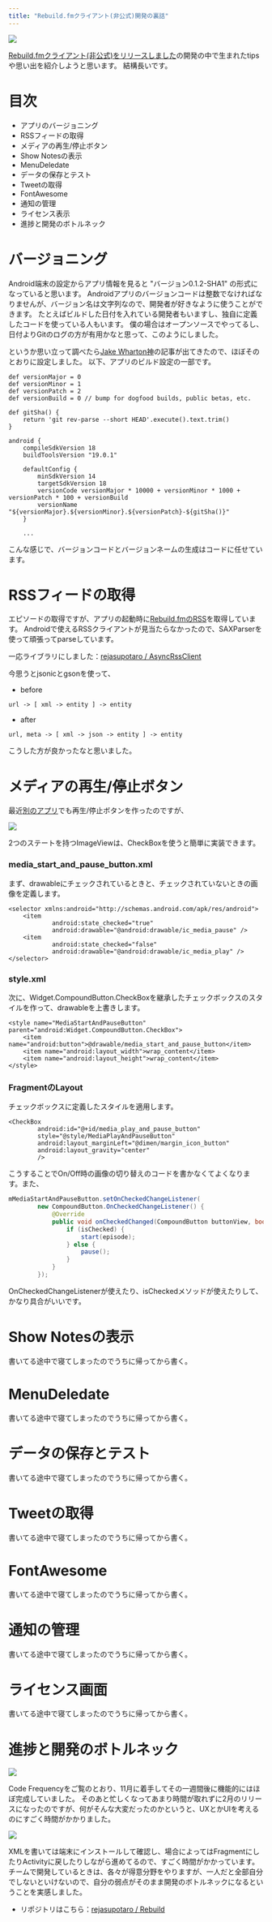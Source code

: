 ```yaml
---
title: "Rebuild.fmクライアント(非公式)開発の裏話"
---
```


![](https://raw2.github.com/rejasupotaro/Rebuild/master/screenshot.png)

[Rebuild.fmクライアント(非公式)をリリースしました](http://rejasupotaro.github.io/2014/02/17/37.html)の開発の中で生まれたtipsや思い出を紹介しようと思います。
結構長いです。

# 目次

- アプリのバージョニング
- RSSフィードの取得
- メディアの再生/停止ボタン
- Show Notesの表示
- MenuDeledate
- データの保存とテスト
- Tweetの取得
- FontAwesome
- 通知の管理
- ライセンス表示
- 進捗と開発のボトルネック

# バージョニング

Android端末の設定からアプリ情報を見ると "バージョン0.1.2-SHA1" の形式になっていると思います。
Androidアプリのバージョンコードは整数でなければなりませんが、バージョン名は文字列なので、開発者が好きなように使うことができます。
たとえばビルドした日付を入れている開発者もいますし、独自に定義したコードを使っている人もいます。
僕の場合はオープンソースでやってるし、日付よりGitのログの方が有用かなと思って、このようにしました。

というか思い立って調べたら[Jake Wharton神](https://plus.google.com/+JakeWharton/posts/6f5TcVPRZij)の記事が出てきたので、ほぼそのとおりに設定しました。
以下、アプリのビルド設定の一部です。

```
def versionMajor = 0
def versionMinor = 1
def versionPatch = 2
def versionBuild = 0 // bump for dogfood builds, public betas, etc.

def gitSha() {
    return 'git rev-parse --short HEAD'.execute().text.trim()
}

android {
    compileSdkVersion 18
    buildToolsVersion "19.0.1"

    defaultConfig {
        minSdkVersion 14
        targetSdkVersion 18
        versionCode versionMajor * 10000 + versionMinor * 1000 + versionPatch * 100 + versionBuild
        versionName "${versionMajor}.${versionMinor}.${versionPatch}-${gitSha()}"
    }

    ...
```

こんな感じで、バージョンコードとバージョンネームの生成はコードに任せています。

# RSSフィードの取得

エピソードの取得ですが、アプリの起動時に[Rebuild.fmのRSS](http://feeds.rebuild.fm/rebuildfm)を取得しています。
Androidで使えるRSSクライアントが見当たらなかったので、SAXParserを使って頑張ってparseしています。

一応ライブラリにしました：[rejasupotaro / AsyncRssClient](https://github.com/rejasupotaro/AsyncRssClient)

今思うとjsonicとgsonを使って、

- before

```
url -> [ xml -> entity ] -> entity
```

- after

```
url, meta -> [ xml -> json -> entity ] -> entity
```

こうした方が良かったなと思いました。

# メディアの再生/停止ボタン

最近[別のアプリ](http://localhost:9292/2014/02/09/35.html)でも再生/停止ボタンを作ったのですが、

![](https://github.com/rejasupotaro/KinMozaViewer/blob/master/screenshot.png?raw=true)

2つのステートを持つImageViewは、CheckBoxを使うと簡単に実装できます。

### media\_start\_and\_pause\_button.xml

まず、drawableにチェックされているときと、チェックされていないときの画像を定義します。

```
<selector xmlns:android="http://schemas.android.com/apk/res/android">
    <item
            android:state_checked="true"
            android:drawable="@android:drawable/ic_media_pause" />
    <item
            android:state_checked="false"
            android:drawable="@android:drawable/ic_media_play" />
</selector>
```

### style.xml

次に、Widget.CompoundButton.CheckBoxを継承したチェックボックスのスタイルを作って、drawableを上書きします。

```
<style name="MediaStartAndPauseButton" parent="android:Widget.CompoundButton.CheckBox">
    <item name="android:button">@drawable/media_start_and_pause_button</item>
    <item name="android:layout_width">wrap_content</item>
    <item name="android:layout_height">wrap_content</item>
</style>
```

### FragmentのLayout

チェックボックスに定義したスタイルを適用します。

```
<CheckBox
        android:id="@+id/media_play_and_pause_button"
        style="@style/MediaPlayAndPauseButton"
        android:layout_marginLeft="@dimen/margin_icon_button"
        android:layout_gravity="center"
        />
```


こうすることでOn/Off時の画像の切り替えのコードを書かなくてよくなります。また、

```java
mMediaStartAndPauseButton.setOnCheckedChangeListener(
        new CompoundButton.OnCheckedChangeListener() {
            @Override
            public void onCheckedChanged(CompoundButton buttonView, boolean isChecked) {
                if (isChecked) {
                    start(episode);
                } else {
                    pause();
                }
            }
        });
```

OnCheckedChangeListenerが使えたり、isCheckedメソッドが使えたりして、かなり具合がいいです。

# Show Notesの表示
書いてる途中で寝てしまったのでうちに帰ってから書く。

# MenuDeledate
書いてる途中で寝てしまったのでうちに帰ってから書く。

# データの保存とテスト
書いてる途中で寝てしまったのでうちに帰ってから書く。

# Tweetの取得
書いてる途中で寝てしまったのでうちに帰ってから書く。

# FontAwesome
書いてる途中で寝てしまったのでうちに帰ってから書く。

# 通知の管理
書いてる途中で寝てしまったのでうちに帰ってから書く。

# ライセンス画面
書いてる途中で寝てしまったのでうちに帰ってから書く。

# 進捗と開発のボトルネック

![](https://dl.dropboxusercontent.com/u/54255753/blog/201402/frequency.png)

Code Frequencyをご覧のとおり、11月に着手してその一週間後に機能的にはほぼ完成していました。
そのあと忙しくなってあまり時間が取れずに2月のリリースになったのですが、何がそんな大変だったのかというと、UXとかUIを考えるのにすごく時間がかかりました。

![](https://dl.dropboxusercontent.com/u/54255753/blog/201402/episode_detail_fragment.png)

XMLを書いては端末にインストールして確認し、場合によってはFragmentにしたりActivityに戻したりしながら進めてるので、すごく時間がかかっています。
チームで開発しているときは、各々が得意分野をやりますが、一人だと全部自分でしないといけないので、自分の弱点がそのまま開発のボトルネックになるということを実感しました。

- リポジトリはこちら：[rejasupotaro / Rebuild](https://github.com/rejasupotaro/Rebuild)
